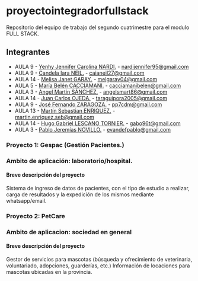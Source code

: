 # proyectointegradorfullstack
Repositorio del equipo de trabajo del segundo cuatrimestre para el modulo FULL STACK.

## Integrantes

* AULA 9 - [Yenhy Jennifer Carolina NARDI.](https://github.com/nardiyenhy02) - nardijennifer95@gmail.com
* AULA 9 - [Candela Iara NEIL.](https://github.com/candelaiaraneil) - caianeil27@gmail.com
* AULA 14 - [Melisa Janet GARAY.](https://github.com/MelGaray04) - melgaray04@gmail.com
* AULA 5 - [María Belén CACCIAMANI.](https://github.com/Belucacciamani) - cacciamanibelen@gmail.com
* AULA 3 - [Angel Martin SÁNCHEZ.](https://github.com/angelsmart86) - angelsmart86@gmail.com
* AULA 14 - [Juan Carlos OJEDA.](https://github.com/Ojedajuan) - taraguipora2005@gmail.com
* AULA 9 - [José Fernando ZARAGOZA.](https://github.com/JoseZaragoza7) - pp7cdm@gmail.com
* AULA 13 - [Martín Sebastian ENRIQUEZ.](https://github.com/MartinDeMarc) - martin.enriquez.seb@gmail.com
* AULA 14 - [Hugo Gabriel LESCANO TORNIER.](https://github.com/Gabrieltornier) - gabo96t@gmail.com
* AULA 3 - [Pablo Jeremías NOVILLO.](https://github.com/PNovillo) - evandefpablo@gmail.com


### Proyecto 1: Gespac (Gestión Pacientes.)
### Ambito de aplicación: laboratorio/hospital.

#### Breve descripción del proyecto
Sistema de ingreso de datos de pacientes, con el tipo de estudio a realizar, 
carga de resultados y la expedición de los mismos mediante whatsapp/email. 



### Proyecto 2: PetCare
### Ambito de aplicacion: sociedad en general

#### Breve descripción del proyecto
Gestor de servicios para mascotas (búsqueda y ofrecimiento de veterinaria, voluntariado, 
adopciones, guarderías, etc.) Información de locaciones para mascotas ubicadas en la provincia.


